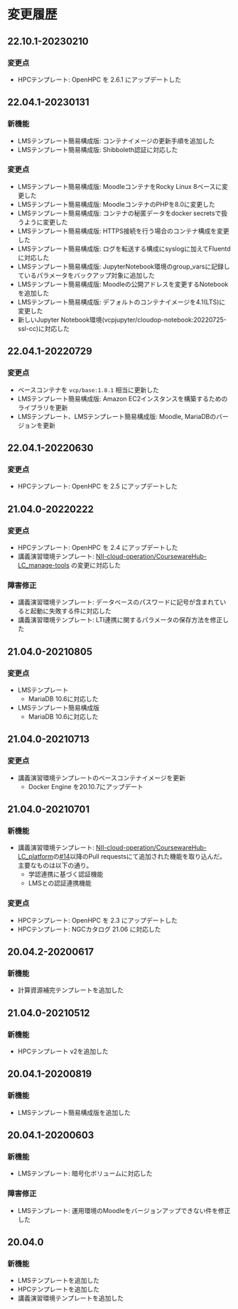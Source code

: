 # 変更履歴

## 22.10.1-20230210

### 変更点

- HPCテンプレート: OpenHPC を 2.6.1 にアップデートした

## 22.04.1-20230131

### 新機能

- LMSテンプレート簡易構成版: コンテナイメージの更新手順を追加した
- LMSテンプレート簡易構成版: Shibboleth認証に対応した

### 変更点

- LMSテンプレート簡易構成版: MoodleコンテナをRocky Linux 8ベースに変更した
- LMSテンプレート簡易構成版: MoodleコンテナのPHPを8.0に変更した
- LMSテンプレート簡易構成版: コンテナの秘匿データをdocker secretsで扱うように変更した
- LMSテンプレート簡易構成版: HTTPS接続を行う場合のコンテナ構成を変更した
- LMSテンプレート簡易構成版: ログを転送する構成にsyslogに加えてFluentdに対応した
- LMSテンプレート簡易構成版: JupyterNotebook環境のgroup_varsに記録しているパラメータをバックアップ対象に追加した
- LMSテンプレート簡易構成版: Moodleの公開アドレスを変更するNotebookを追加した
- LMSテンプレート簡易構成版: デフォルトのコンテナイメージを4.1(LTS)に変更した
- 新しいJupyter Notebook環境(vcpjupyter/cloudop-notebook:20220725-ssl-cc)に対応した

## 22.04.1-20220729

### 変更点

- ベースコンテナを `vcp/base:1.8.1` 相当に更新した
- LMSテンプレート簡易構成版: Amazon EC2インスタンスを構築するためのライブラリを更新
- LMSテンプレート、LMSテンプレート簡易構成版: Moodle, MariaDBのバージョンを更新

## 22.04.1-20220630

### 変更点

- HPCテンプレート: OpenHPC を 2.5 にアップデートした

## 21.04.0-20220222

### 変更点

- HPCテンプレート: OpenHPC を 2.4 にアップデートした
- 講義演習環境テンプレート: [NII-cloud-operation/CoursewareHub-LC_manage-tools](https://github.com/NII-cloud-operation/CoursewareHub-LC_manage-tools/pull/3) の変更に対応した

### 障害修正

- 講義演習環境テンプレート: データベースのパスワードに記号が含まれていると起動に失敗する件に対応した
- 講義演習環境テンプレート: LTI連携に関するパラメータの保存方法を修正した

## 21.04.0-20210805

### 変更点
- LMSテンプレート
    - MariaDB 10.6に対応した
- LMSテンプレート簡易構成版
    - MariaDB 10.6に対応した

## 21.04.0-20210713

### 変更点

- 講義演習環境テンプレートのベースコンテナイメージを更新
    - Docker Engine を20.10.7にアップデート

## 21.04.0-20210701

### 新機能

- 講義演習環境テンプレート: [NII-cloud-operation/CoursewareHub-LC_platform](https://github.com/NII-cloud-operation/CoursewareHub-LC_platform)の[#14](https://github.com/NII-cloud-operation/CoursewareHub-LC_platform/pull/14)以降のPull requestsにて追加された機能を取り込んだ。主要なものは以下の通り。
    - 学認連携に基づく認証機能
    - LMSとの認証連携機能

### 変更点

- HPCテンプレート: OpenHPC を 2.3 にアップデートした
- HPCテンプレート: NGCカタログ 21.06 に対応した

## 20.04.2-20200617

### 新機能

- 計算資源補完テンプレートを追加した

## 21.04.0-20210512

### 新機能

- HPCテンプレート v2を追加した

## 20.04.1-20200819

### 新機能

- LMSテンプレート簡易構成版を追加した

## 20.04.1-20200603

### 新機能

- LMSテンプレート: 暗号化ボリュームに対応した

### 障害修正

- LMSテンプレート: 運用環境のMoodleをバージョンアップできない件を修正した

## 20.04.0

### 新機能

- LMSテンプレートを追加した
- HPCテンプレートを追加した
- 講義演習環境テンプレートを追加した
